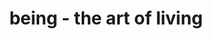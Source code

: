 ---
title: "being - the art of living"
url: /saint-petersburg/being-the-art-of-living/
shop: Möbel
---